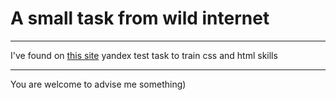 # A small task from wild internet
___

I've found on [this site](http://dnzl.ru/view_post.php?id=298) yandex test task to train css and html skills 

---

You are welcome to advise me something)
